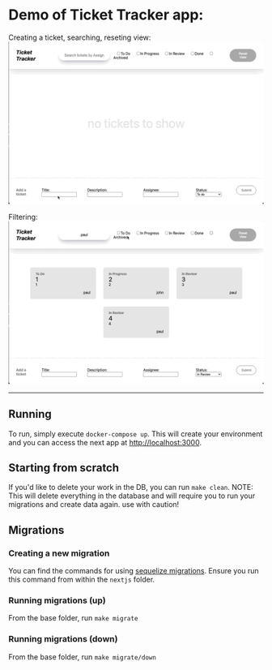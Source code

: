 # Demo of Ticket Tracker app:

Creating a ticket, searching, reseting view:
![](create-search-reset.gif)

Filtering:
![](filters.gif)

---

## Running

To run, simply execute `docker-compose up`. This will create your environment and you can access the next app at [http://localhost:3000](http://localhost:3000).

## Starting from scratch

If you'd like to delete your work in the DB, you can run `make clean`. NOTE: This will delete everything in the database and will require you to run your migrations and create data again. use with caution!

## Migrations

### Creating a new migration

You can find the commands for using [sequelize migrations](https://sequelize.org/docs/v6/other-topics/migrations/). Ensure you run this command from within the `nextjs` folder.

### Running migrations (up)

From the base folder, run `make migrate`

### Running migrations (down)

From the base folder, run `make migrate/down`
